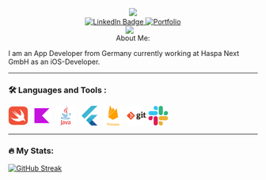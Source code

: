<div id="header" align="center">
  <img src="https://lh3.googleusercontent.com/drive-viewer/AEYmBYSE4d1sulUCi7m0EfuHt171ag1Gvm4LABH0z0v3TSrDafsZvhQ1lHQ3gEhEDAYHbyw2LGT2riqbc80SDf3Zdl8kyCk2=s1600" width="100"/>
</div>

<div id="badges" align="center">
  <a href="https://www.linkedin.com/in/maximillian-stabe-7aa8a3288">
    <img src="https://img.shields.io/badge/LinkedIn-blue?style=for-the-badge" alt="LinkedIn Badge"/>
  </a>
  <a href="https://maximillian-stabe.com/">
    <img src="https://img.shields.io/badge/Portfolio-pink?style=for-the-badge" alt="Portfolio"/>
  </a>
</div>

<div id="aboutme" style="display: flex; flex-direction: column; align-items: center;">
  <img src="https://lh3.googleusercontent.com/drive-viewer/AEYmBYTl5btYjDLNTc_7VBHLXiqmVGgcTnDNjB1MoLfsEquQyZXtBsExdYGeVoFldPfmTwQNjoWENUhZN8m1LV7DYKYEasHD=s2560" width="30" style="vertical-align: middle;"/>
  <span style="vertical-align: middle;">About Me:</span>
</div>

I am an App Developer from Germany currently working at Haspa Next GmbH as an iOS-Developer.


---
### :hammer_and_wrench: Languages and Tools :
<div>
  <img src="https://github.com/devicons/devicon/blob/master/icons/swift/swift-original.svg" title="Swift" alt="Swift" width="40" height="40"/>&nbsp;
  <img src="https://github.com/devicons/devicon/blob/master/icons/kotlin/kotlin-plain.svg" title="Kotlin" alt="Kotlin" width="40" height="40"/>&nbsp;  
  <img src="https://github.com/devicons/devicon/blob/master/icons/java/java-original-wordmark.svg" title="Java" alt="Java" width="40" height="40"/>&nbsp;
  <img src="https://github.com/devicons/devicon/blob/master/icons/flutter/flutter-original.svg" title="Flutter" alt="Flutter" width="40" height="40"/>&nbsp;
  <img src="https://github.com/devicons/devicon/blob/master/icons/firebase/firebase-plain-wordmark.svg" title="Firebase" alt="Firebase" width="40" height="40"/>&nbsp;
  <img src="https://github.com/devicons/devicon/blob/master/icons/git/git-original-wordmark.svg" title="Git" alt="Git" width="40" height="40"/>
  <img src="https://github.com/devicons/devicon/blob/master/icons/slack/slack-original.svg" title="Slack" alt="Slack" width="40" height="40"/>&nbsp;
</div>

---
### :fire: My Stats:
[![GitHub Streak](http://github-readme-streak-stats.herokuapp.com?user=maxistb&theme=dark&background=000000)](https://git.io/streak-stats)
